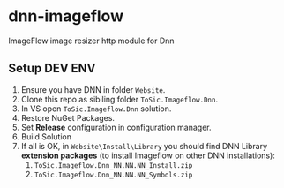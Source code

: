 # dnn-imageflow
ImageFlow image resizer http module for Dnn

## Setup DEV ENV

1. Ensure you have DNN in folder `Website`.
1. Clone this repo as sibiling folder `ToSic.Imageflow.Dnn`.
1. In VS open `ToSic.Imageflow.Dnn` solution.
1. Restore NuGet Packages.
1. Set **Release** configuration in configuration manager.
1. Build Solution
1. If all is OK, in `Website\Install\Library` you should find DNN Library **extension packages** (to install Imageflow on other DNN installations):
	1. `ToSic.Imageflow.Dnn_NN.NN.NN_Install.zip`
	1. `ToSic.Imageflow.Dnn_NN.NN.NN_Symbols.zip`
